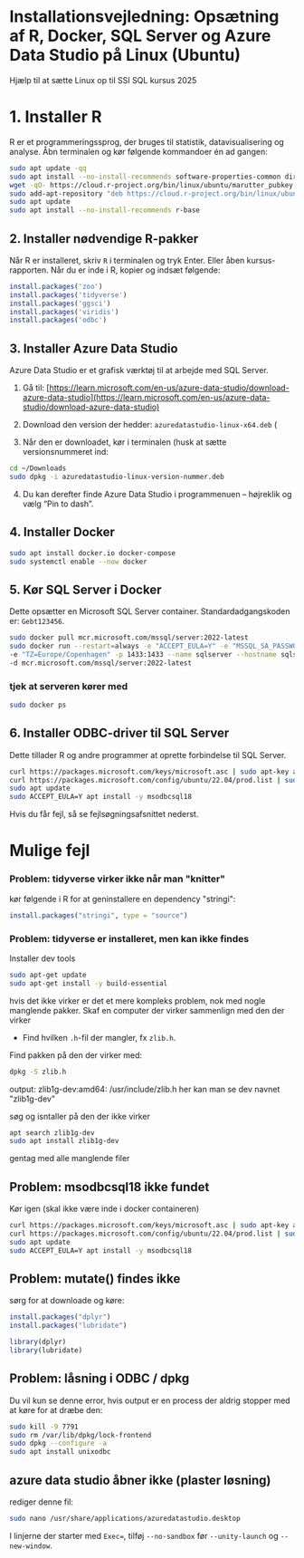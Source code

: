 # Installationsvejledning: Opsætning af R, Docker, SQL Server og Azure Data Studio på Linux (Ubuntu)

Hjælp til at sætte Linux op til SSI SQL kursus 2025


# 1. Installer R

R er et programmeringssprog, der bruges til statistik, datavisualisering og analyse.
Åbn terminalen og kør følgende kommandoer én ad gangen:
```bash
sudo apt update -qq
sudo apt install --no-install-recommends software-properties-common dirmngr
wget -qO- https://cloud.r-project.org/bin/linux/ubuntu/marutter_pubkey.asc | sudo tee -a /etc/apt/trusted.gpg.d/cran_ubuntu_key.asc
sudo add-apt-repository "deb https://cloud.r-project.org/bin/linux/ubuntu $(lsb_release -cs)-cran40/"
sudo apt update
sudo apt install --no-install-recommends r-base
```

## 2. Installer nødvendige R-pakker

Når R er installeret, skriv `R` i terminalen  og tryk Enter.  Eller åben kursus-rapporten.
Når du er inde i R, kopier og indsæt følgende:
```R
install.packages('zoo')
install.packages('tidyverse')
install.packages('ggsci')
install.packages('viridis')
install.packages('odbc')
```
## 3. Installer Azure Data Studio

Azure Data Studio er et grafisk værktøj til at arbejde med SQL Server.

1.  Gå til: [https://learn.microsoft.com/en-us/azure-data-studio/download-azure-data-studio](https://learn.microsoft.com/en-us/azure-data-studio/download-azure-data-studio)
    
2.  Download den version der hedder: `azuredatastudio-linux-x64.deb` (

3.  Når den er downloadet, kør i terminalen (husk at sætte versionsnummeret ind:
```bash
cd ~/Downloads
sudo dpkg -i azuredatastudio-linux-version-nummer.deb
```
4. Du kan derefter finde Azure Data Studio i programmenuen – højreklik og vælg “Pin to dash”.

## 4. Installer Docker

```bash
sudo apt install docker.io docker-compose
sudo systemctl enable --now docker
```

## 5. Kør SQL Server i Docker

Dette opsætter en Microsoft SQL Server container. Standardadgangskoden er: `Gebt123456`.
```bash
sudo docker pull mcr.microsoft.com/mssql/server:2022-latest
sudo docker run --restart=always -e "ACCEPT_EULA=Y" -e "MSSQL_SA_PASSWORD=Gebt123456" \
-e "TZ=Europe/Copenhagen" -p 1433:1433 --name sqlserver --hostname sqlserver \
-d mcr.microsoft.com/mssql/server:2022-latest
```
### tjek at serveren kører med
```bash
sudo docker ps
```
## 6. Installer ODBC-driver til SQL Server

Dette tillader R og andre programmer at oprette forbindelse til SQL Server.

```bash
curl https://packages.microsoft.com/keys/microsoft.asc | sudo apt-key add -
curl https://packages.microsoft.com/config/ubuntu/22.04/prod.list | sudo tee /etc/apt/sources.list.d/mssql-release.list
sudo apt update
sudo ACCEPT_EULA=Y apt install -y msodbcsql18
```
Hvis du får fejl, så se fejlsøgningsafsnittet nederst.

# Mulige fejl

### Problem: tidyverse virker ikke når man "knitter"

kør følgende i R for at geninstallere en dependency "stringi":

```R
install.packages("stringi", type = "source")
```

### Problem: tidyverse er installeret, men kan ikke findes

Installer dev tools
```bash
sudo apt-get update
sudo apt-get install -y build-essential
```
hvis det ikke virker er det et mere kompleks problem, nok med nogle manglende pakker. Skaf en computer der virker sammenlign med den der virker

-   Find hvilken `.h`-fil der mangler, fx `zlib.h`.
    
Find pakken på den der virker med:

```bash 
dpkg -S zlib.h
```
output: 
zlib1g-dev:amd64: /usr/include/zlib.h 
her kan man se dev navnet "zlib1g-dev"

søg og isntaller på den der ikke virker
```bash
apt search zlib1g-dev
sudo apt install zlib1g-dev
```
gentag med alle manglende filer
## Problem: msodbcsql18 ikke fundet

Kør igen (skal ikke være inde i docker containeren)
```bash
curl https://packages.microsoft.com/keys/microsoft.asc | sudo apt-key add -
curl https://packages.microsoft.com/config/ubuntu/22.04/prod.list | sudo tee /etc/apt/sources.list.d/mssql-release.list
sudo apt update
sudo ACCEPT_EULA=Y apt install -y msodbcsql18
```

## Problem: mutate() findes ikke

sørg for at downloade og køre:

```r
install.packages("dplyr")
install.packages("lubridate")

library(dplyr)
library(lubridate)
```

## Problem: låsning i ODBC / dpkg

Du vil kun se denne error, hvis output er en process der aldrig stopper med at køre
for at dræbe den:
```bash
sudo kill -9 7791
sudo rm /var/lib/dpkg/lock-frontend
sudo dpkg --configure -a
sudo apt install unixodbc
```

## azure data studio åbner ikke (plaster løsning)
rediger denne fil:
```bash
sudo nano /usr/share/applications/azuredatastudio.desktop
```
I linjerne der starter med `Exec=`, tilføj `--no-sandbox` før `--unity-launch` og `--new-window`.
